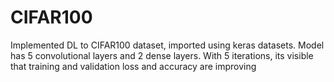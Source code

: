 # CIFAR100
Implemented DL to CIFAR100 dataset, imported using keras datasets. Model has 5 convolutional layers and 2 dense layers. With 5 iterations, its visible that training and validation loss and accuracy are improving

